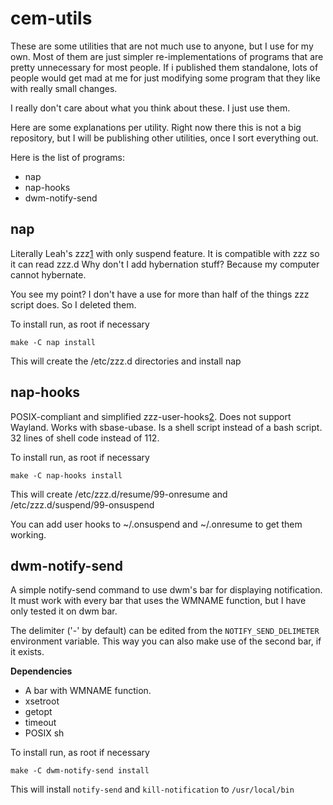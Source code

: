 cem-utils
=========

These are some utilities that are not much
use to anyone, but I use for my own. Most of
them are just simpler re-implementations of 
programs that are pretty unnecessary for most
people. If i published them standalone, lots
of people would get mad at me for just modifying
some program that they like with really small
changes.

I really don't care about what you think about
these. I just use them.

Here are some explanations per utility. Right now
there this is not a big repository, but I will be
publishing other utilities, once I sort everything
out.

Here is the list of programs:

* nap
* nap-hooks
* dwm-notify-send


nap
---

Literally Leah's zzz[1] with only suspend feature.
It is compatible with zzz so it can read zzz.d
Why don't I add hybernation stuff? Because my
computer cannot hybernate.

You see my point? I don't have a use for more 
than half of the things zzz script does. So
I deleted them.

To install run, as root if necessary

    make -C nap install

This will create the /etc/zzz.d directories and
install nap


nap-hooks
---------

POSIX-compliant and simplified zzz-user-hooks[2]. 
Does not support Wayland. Works with sbase-ubase.
Is a shell script instead of a bash script. 32
lines of shell code instead of 112.

To install run, as root if necessary

    make -C nap-hooks install

This will create /etc/zzz.d/resume/99-onresume and
/etc/zzz.d/suspend/99-onsuspend

You can add user hooks to ~/.onsuspend and
~/.onresume to get them working.


dwm-notify-send
---------------

A simple notify-send command to use dwm's bar for
displaying notification. It must work with every bar
that uses the WMNAME function, but I have only tested
it on dwm bar.

The delimiter ('-' by default) can be edited from the
`NOTIFY_SEND_DELIMETER` environment variable. This way
you can also make use of the second bar, if it exists.

**Dependencies**

* A bar with WMNAME function.
* xsetroot
* getopt
* timeout
* POSIX sh

To install run, as root if necessary

    make -C dwm-notify-send install

This will install `notify-send` and `kill-notification`
to `/usr/local/bin`

[1]: http://git.vuxu.org/runit-void/tree/zzz
[2]: https://github.com/bahamas10/zzz-user-hooks
